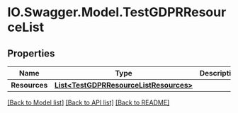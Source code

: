 # IO.Swagger.Model.TestGDPRResourceList
## Properties

Name | Type | Description | Notes
------------ | ------------- | ------------- | -------------
**Resources** | [**List&lt;TestGDPRResourceListResources&gt;**](TestGDPRResourceListResources.md) |  | [optional] 

[[Back to Model list]](../README.md#documentation-for-models) [[Back to API list]](../README.md#documentation-for-api-endpoints) [[Back to README]](../README.md)

